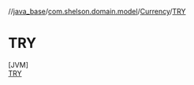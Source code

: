 //[java_base](../../../../index.md)/[com.shelson.domain.model](../../index.md)/[Currency](../index.md)/[TRY](index.md)

# TRY

[JVM]\
[TRY](index.md)
